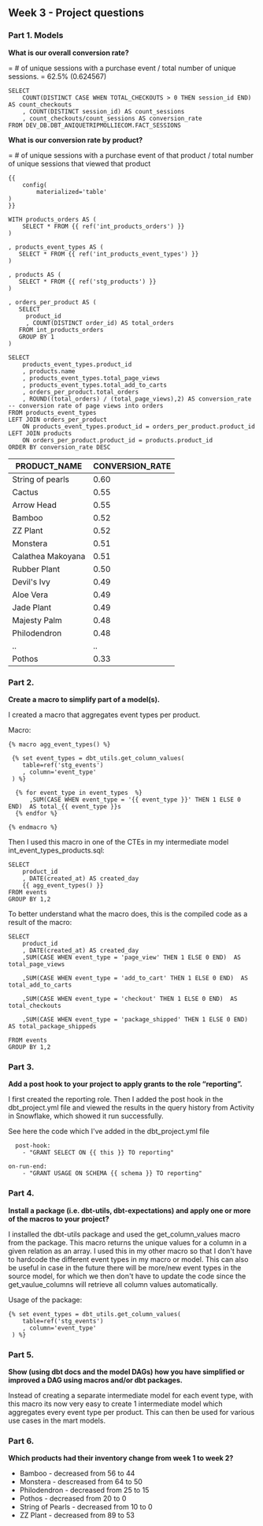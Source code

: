 ## Week 3 - Project questions

### Part 1. Models
**What is our overall conversion rate?**

= # of unique sessions with a purchase event / total number of unique sessions.
= 62.5% (0.624567)

```
SELECT
    COUNT(DISTINCT CASE WHEN TOTAL_CHECKOUTS > 0 THEN session_id END) AS count_checkouts
    , COUNT(DISTINCT session_id) AS count_sessions
    , count_checkouts/count_sessions AS conversion_rate
FROM DEV_DB.DBT_ANIQUETRIPMOLLIECOM.FACT_SESSIONS

```
**What is our conversion rate by product?**

=  # of unique sessions with a purchase event of that product / total number of unique sessions that viewed that product

```
{{ 
    config(
        materialized='table'
) 
}}

WITH products_orders AS (
    SELECT * FROM {{ ref('int_products_orders') }}
)

, products_event_types AS (
   SELECT * FROM {{ ref('int_products_event_types') }}
)

, products AS (
   SELECT * FROM {{ ref('stg_products') }}
)

, orders_per_product AS (
   SELECT 
     product_id
     , COUNT(DISTINCT order_id) AS total_orders
   FROM int_products_orders
   GROUP BY 1 
)

SELECT 
    products_event_types.product_id
    , products.name
    , products_event_types.total_page_views
    , products_event_types.total_add_to_carts
    , orders_per_product.total_orders
    , ROUND((total_orders) / (total_page_views),2) AS conversion_rate -- conversion rate of page views into orders
FROM products_event_types
LEFT JOIN orders_per_product 
    ON products_event_types.product_id = orders_per_product.product_id 
LEFT JOIN products
    ON orders_per_product.product_id = products.product_id
ORDER BY conversion_rate DESC
```

| PRODUCT_NAME | CONVERSION_RATE
| --- | ---|
|String of pearls| 0.60
|Cactus|  0.55
|Arrow Head| 0.55
|Bamboo| 0.52
|ZZ Plant| 0.52
|Monstera| 0.51
|Calathea Makoyana| 0.51 
|Rubber Plant| 0.50
|Devil's Ivy| 0.49
|Aloe Vera|0.49
|Jade Plant|0.49
|Majesty Palm|0.48
|Philodendron|0.48
|..|..
|Pothos|0.33


### Part 2. 

**Create a macro to simplify part of a model(s).**

I created a macro that aggregates event types per product. 

Macro:
```
{% macro agg_event_types() %} 

 {% set event_types = dbt_utils.get_column_values(
    table=ref('stg_events')
    , column='event_type'
 ) %}

  {% for event_type in event_types  %}
      ,SUM(CASE WHEN event_type = '{{ event_type }}' THEN 1 ELSE 0 END)  AS total_{{ event_type }}s
  {% endfor %}

{% endmacro %} 

```

Then I used this macro in one of the CTEs in my intermediate model int_event_types_products.sql:
```
SELECT
    product_id
    , DATE(created_at) AS created_day
    {{ agg_event_types() }}
FROM events
GROUP BY 1,2
```

To better understand what the macro does, this is the compiled code as a result of the macro:
```
SELECT
    product_id
    , DATE(created_at) AS created_day
    ,SUM(CASE WHEN event_type = 'page_view' THEN 1 ELSE 0 END)  AS total_page_views

    ,SUM(CASE WHEN event_type = 'add_to_cart' THEN 1 ELSE 0 END)  AS total_add_to_carts
  
    ,SUM(CASE WHEN event_type = 'checkout' THEN 1 ELSE 0 END)  AS total_checkouts
  
    ,SUM(CASE WHEN event_type = 'package_shipped' THEN 1 ELSE 0 END)  AS total_package_shippeds
  
FROM events
GROUP BY 1,2
```


### Part 3.
**Add a post hook to your project to apply grants to the role “reporting”.**

I first created the reporting role. Then I added the post hook in the dbt_project.yml file and viewed the results in the query history from Activity in Snowflake, which showed it run successfully.

See here the code which I've added in the dbt_project.yml file
```
  post-hook:
    - "GRANT SELECT ON {{ this }} TO reporting"

on-run-end:
    - "GRANT USAGE ON SCHEMA {{ schema }} TO reporting"
```

### Part 4. 
**Install a package (i.e. dbt-utils, dbt-expectations) and apply one or more of the macros to your project?**

I installed the dbt-utils package and used the get_column_values macro from the package. This macro returns the unique values for a column in a given relation as an array. I used this in my other macro so that I don't have to hardcode the different event types in my macro or model. This can also be useful in case in the future there will be more/new event types in the source model, for which we then don't have to update the code since the get_vaulue_columns will retrieve all column values automatically.

Usage of the package:
```
{% set event_types = dbt_utils.get_column_values(
    table=ref('stg_events')
    , column='event_type'
 ) %}
```

### Part 5. 
**Show (using dbt docs and the model DAGs) how you have simplified or improved a DAG using macros and/or dbt packages.**

Instead of creating a separate intermediate model for each event type, with this macro its now very easy to create 1 intermediate model which aggregates every event type per product. This can then be used for various use cases in the mart models.

### Part 6.
**Which products had their inventory change from week 1 to week 2?**
* Bamboo - decreased from 56 to 44
* Monstera - descreased from 64 to 50
* Philodendron - decreased from 25 to 15
* Pothos  - decreased from 20 to 0
* String of Pearls - decreased from 10 to 0
* ZZ Plant - decreased from 89 to 53